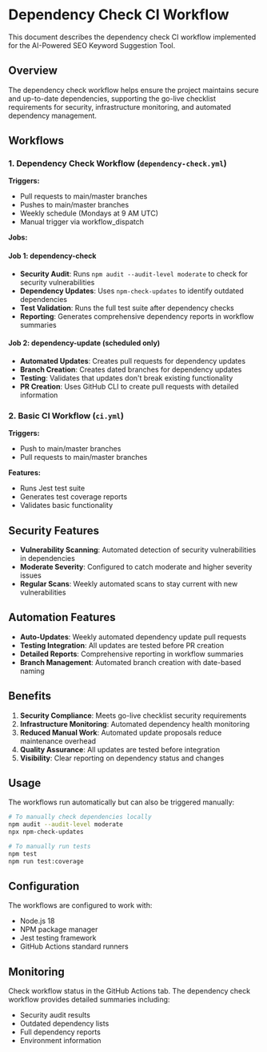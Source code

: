 # Dependency Check CI Workflow

This document describes the dependency check CI workflow implemented for the AI-Powered SEO Keyword Suggestion Tool.

## Overview

The dependency check workflow helps ensure the project maintains secure and up-to-date dependencies, supporting the go-live checklist requirements for security, infrastructure monitoring, and automated dependency management.

## Workflows

### 1. Dependency Check Workflow (`dependency-check.yml`)

**Triggers:**
- Pull requests to main/master branches
- Pushes to main/master branches  
- Weekly schedule (Mondays at 9 AM UTC)
- Manual trigger via workflow_dispatch

**Jobs:**

#### Job 1: dependency-check
- **Security Audit**: Runs `npm audit --audit-level moderate` to check for security vulnerabilities
- **Dependency Updates**: Uses `npm-check-updates` to identify outdated dependencies
- **Test Validation**: Runs the full test suite after dependency checks
- **Reporting**: Generates comprehensive dependency reports in workflow summaries

#### Job 2: dependency-update (scheduled only)
- **Automated Updates**: Creates pull requests for dependency updates
- **Branch Creation**: Creates dated branches for dependency updates
- **Testing**: Validates that updates don't break existing functionality
- **PR Creation**: Uses GitHub CLI to create pull requests with detailed information

### 2. Basic CI Workflow (`ci.yml`)

**Triggers:**
- Push to main/master branches
- Pull requests to main/master branches

**Features:**
- Runs Jest test suite
- Generates test coverage reports
- Validates basic functionality

## Security Features

- **Vulnerability Scanning**: Automated detection of security vulnerabilities in dependencies
- **Moderate Severity**: Configured to catch moderate and higher severity issues
- **Regular Scans**: Weekly automated scans to stay current with new vulnerabilities

## Automation Features

- **Auto-Updates**: Weekly automated dependency update pull requests
- **Testing Integration**: All updates are tested before PR creation
- **Detailed Reports**: Comprehensive reporting in workflow summaries
- **Branch Management**: Automated branch creation with date-based naming

## Benefits

1. **Security Compliance**: Meets go-live checklist security requirements
2. **Infrastructure Monitoring**: Automated dependency health monitoring
3. **Reduced Manual Work**: Automated update proposals reduce maintenance overhead
4. **Quality Assurance**: All updates are tested before integration
5. **Visibility**: Clear reporting on dependency status and changes

## Usage

The workflows run automatically but can also be triggered manually:

```bash
# To manually check dependencies locally
npm audit --audit-level moderate
npx npm-check-updates

# To manually run tests
npm test
npm run test:coverage
```

## Configuration

The workflows are configured to work with:
- Node.js 18
- NPM package manager
- Jest testing framework
- GitHub Actions standard runners

## Monitoring

Check workflow status in the GitHub Actions tab. The dependency check workflow provides detailed summaries including:
- Security audit results
- Outdated dependency lists
- Full dependency reports
- Environment information